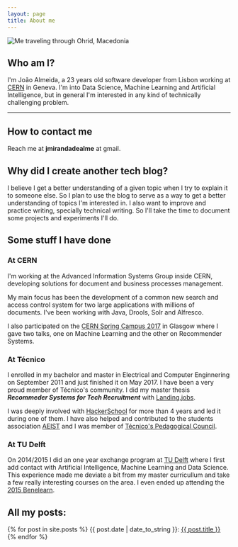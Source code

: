 ```yaml
---
layout: page
title: About me
---
```




![Me traveling through Ohrid, Macedonia](../public/Me_in_Ohrid.JPG)

## Who am I?

I'm João Almeida, a 23 years old software developer from Lisbon working at [CERN](https://cern.ch) in Geneva. I'm into Data Science, Machine Learning and Artificial Intelligence, but in general I'm interested in any kind of technically challenging problem.


-----

## How to contact me

Reach me at __jmirandadealme__ at gmail.

## Why did I create another tech blog?

I believe I get a better understanding of a given topic when I try to explain it to someone else.
So I plan to use the blog to serve as a way to get a better understanding of topics I'm interested in.
I also want to improve and practice writing, specially technical writing.
So I'll take the time to document some projects and experiments I'll do.

## Some stuff I have done

### At CERN

I'm working at the Advanced Information Systems Group inside CERN, developing solutions for document and business processes management.

My main focus has been the development of a common new search and access control system for two large applications with millions of documents.
I've been working with Java, Drools, Solr and Alfresco.

I also participated on the [CERN Spring Campus 2017](http://www.gla.ac.uk/schools/computing/60thanniversary/cernspringcampus/) in Glasgow where I gave two talks, one on Machine Learning and the other on Recommender Systems.

### At Técnico

I enrolled in my bachelor and master in Electrical and Computer Enginnering on September 2011 and just finished it on May 2017. I have been a very proud member of Técnico's community.
I did my master thesis **_Recommeder Systems for Tech Recruitment_** with [Landing.jobs](http://landing.jobs).
<!-- You can lear more about it here TODO make a post and asdd link -->

I was deeply involved with [HackerSchool](http://hackerschool.io) for more than 4 years and led it during one of them. I have also helped and contributed to the students association [AEIST](http://www.aeist.pt/) and I was member of [Técnico's Pedagogical Council](http://conselhopedagogico.tecnico.ulisboa.pt/).

### At TU Delft

On 2014/2015 I did an one year exchange program at [TU Delft](http://tudelft.nl) where I first add contact with Artificial Intelligence, Machine Learning and Data Science. This experience made me deviate a bit from my master curricullum and take a few really interesting courses on the area. I even ended up attending the [2015 Benelearn](http://www.benelearn2015.nl/).

## All my posts:

{% for post in site.posts %}
{{ post.date | date_to_string }}: [{{ post.title }}]({{site.baseurl}}{{post.url}})
{% endfor %}
